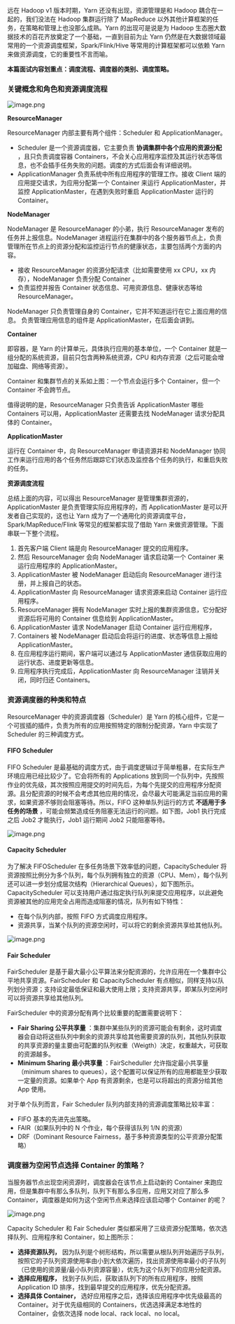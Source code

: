 远在 Hadoop v1 版本时期，Yarn 还没有出现，资源管理是和 Hadoop 耦合在一起的，我们没法在 Hadoop 集群运行除了
MapReduce 以外其他计算框架的任务，在策略和管理上也没那么成熟。Yarn 的出现可是说是为 Hadoop
生态圈大数据技术的百花齐放奠定了一个基础，一直到目前为止 Yarn 仍然是在大数据领域最常用的一个资源调度框架，Spark/Flink/Hive
等常用的计算框架都可以依赖 Yarn 来做资源调度，它的重要性不言而喻。

**本篇面试内容划重点：调度流程、调度器的类别、调度策略。**

### 关键概念和角色和资源调度流程

![image.png](https://images.gitbook.cn/c5b545c0-e2b9-11ea-921d-1f9dabf08aa3)

**ResourceManager**

ResourceManager 内部主要有两个组件：Scheduler 和 ApplicationManager。

  * Scheduler 是一个资源调度器，它主要负责 **协调集群中各个应用的资源分配** ，且只负责调度容器 Containers，不会关心应用程序监控及其运行状态等信息，也不会插手任务失败的问题。调度的方式后面会有详细说明。
  * ApplicationManager 负责系统中所有应用程序的管理工作。接收 Client 端的应用提交请求，为应用分配第一个 Container 来运行 ApplicationMaster，并监控 ApplicationMaster，在遇到失败时重启 ApplicationMaster 运行的 Container。

**NodeManager**

NodeManager 是 ResourceManager 的小弟，执行 ResourceManager 发布的任务并上报信息。NodeManager
进程运行在集群中的各个服务器节点上，负责管理所在节点上的资源分配和监控运行节点的健康状态，主要包括两个方面的内容。

  * 接收 ResourceManager 的资源分配请求（比如需要使用 xx CPU，xx 内存），NodeManager 负责分配 Container 。
  * 负责监控并报告 Container 状态信息、可用资源信息、健康状态等给 ResourceManager。

NodeManager 只负责管理自身的 Container，它并不知道运行在它上面应用的信息。 负责管理应用信息的组件是
ApplicationMaster，在后面会讲到。

**Container**

即容器，是 Yarn 的计算单元，具体执行应用的基本单位，一个 Container 就是一组分配的系统资源，目前只包含两种系统资源，CPU
和内存资源（之后可能会增加磁盘、网络等资源）。

Container 和集群节点的关系如上图：一个节点会运行多个 Container，但一个 Container 不会跨节点。

值得说明的是，ResourceManager 只负责告诉 ApplicationMaster 哪些 Containers
可以用，ApplicationMaster 还需要去找 NodeManager 请求分配具体的 Container。

**ApplicationMaster**

运行在 Container 中，向 ResourceManager 申请资源并和 NodeManager
协同工作来运行应用的各个任务然后跟踪它们状态及监控各个任务的执行，和重启失败的任务。

**资源调度流程**

总结上面的内容，可以得出 ResourceManager 是管理集群资源的，ApplicationMaster 是负责管理实际应用程序的，而
ApplicationMaster 是可以开发者自己实现的，这也让 Yarn 成为了一个通用化的资源调度平台，Spark/MapReduce/Flink
等常见的框架都实现了借助 Yarn 来做资源管理。下面串联一下整个流程。

  1. 首先客户端 Client 端是向 ResourceManager 提交的应用程序。
  2. 然后 ResourceManager 会向 NodeManager 请求启动第一个 Container 来运行应用程序的 ApplicationMaster。
  3. ApplicationMaster 被 NodeManager 启动后向 ResourceManager 进行注册，并上报自己的状态。
  4. ApplicationMaster 向 ResourceManager 请求资源来启动 Container 运行应用程序。
  5. ResourceManager 拥有 NodeManager 实时上报的集群资源信息，它分配好资源后将可用的 Container 信息给到 ApplicationMaster。
  6. ApplicationMaster 请求 NodeManager 启动 Container 运行应用程序，
  7. Containers 被 NodeManager 启动后会将运行的进度、状态等信息上报给 ApplicationMaster。
  8. 在应用程序运行期间，客户端可以通过与 ApplicationMaster 通信获取应用的运行状态、进度更新等信息。
  9. 应用程序执行完成后，ApplicationMaster 向 ResourceManager 注销并关闭，同时归还 Containers。

### 资源调度器的种类和特点

ResourceManager 中的资源调度器（Scheduler）是 Yarn
的核心组件，它是一个可拔插的插件，负责为所有的应用按照特定的限制分配资源，Yarn 中实现了 Scheduler 的三种调度方式。

#### **FIFO Scheduler**

FIFO Scheduler 是最基础的调度方式，由于调度逻辑过于简单粗暴，在实际生产环境应用已经比较少了。它会将所有的 Applications
放到同一个队列中，先按照作业的优先级，其次按照应用提交的时间先后，为每个先提交的应用程序分配资源。且分配资源的时候不会考虑其他应用的情况，会尽最大可能满足当前应用的需求，如果资源不够则会阻塞等待。所以，FIFO
这种单队列运行的方式 **不适用于多任务的场景** ，可能会频繁造成任务阻塞无法运行的问题。如下图，Job1 执行完成之后 Job2 才能执行，Job1
运行期间 Job2 只能阻塞等待。

![image.png](https://images.gitbook.cn/3ecbf5d0-e2ba-11ea-b5e8-83076a351173)

#### **Capacity Scheduler**

为了解决 FIFOScheduler 在多任务场景下效率低的问题，CapacityScheduler
将资源按照比例分为多个队列，每个队列拥有独立的资源（CPU、Mem），每个队列还可以进一步划分成层次结构（Hierarchical
Queues），如下图所示。CapacityScheduler
可以支持用户通过指定执行队列来提交应用程序，以此避免资源被其他的应用完全占用而造成阻塞的情况，队列有如下特性：

  * 在每个队列内部，按照 FIFO 方式调度应用程序。
  * 资源共享，当某个队列的资源空闲时，可以将它的剩余资源共享给其他队列。

![image.png](https://images.gitbook.cn/55b681c0-e2ba-11ea-921d-1f9dabf08aa3)

#### **Fair Scheduler**

FairScheduler 是基于最大最小公平算法来分配资源的，允许应用在一个集群中公平地共享资源。FairScheduler 和
CapacityScheduler 有点相似，同样支持以队列划分资源；支持设定最低保证和最大使用上限；支持资源共享，即某队列空闲时可以将资源共享给其他队列。

FairScheduler 中的资源分配有两个比较重要的配置需要说明下：

  * **Fair Sharing 公平共享量** ：集群中某些队列的资源可能会有剩余，这时调度器会自动将这些队列中剩余的资源共享给其他需要资源的队列，其他队列获取的共享资源的量主要由可配置的队列权重（Weigth）决定，权重越大，可获取的资源越多。
  * **Minimum Sharing 最小共享量** ：FairScheduller 允许指定最小共享量（minimum shares to queues），这个配置可以保证所有的应用都能至少获取一定量的资源。如果单个 App 有资源剩余，也是可以将超出的资源分给其他 App 使用。

对于单个队列而言，Fair Scheduler 队列内部支持的资源调度策略比较丰富：

  * FIFO 基本的先进先出策略。
  * FAIR（如果队列中的 N 个作业，每个获得该队列 1/N 的资源）
  * DRF（Dominant Resource Fairness，基于多种资源类型的公平资源分配策略）

### 调度器为空闲节点选择 Container 的策略？

当服务器节点出现空闲资源时，调度器会在该节点上启动新的 Container 来跑应用，但是集群中有那么多队列，队列下有那么多应用，应用又对应了那么多
Container，调度器是如何为这个空闲节点来选择应该启动哪个 Container 的呢？

![image.png](https://images.gitbook.cn/98645c90-e2ba-11ea-b02d-87747a818337)

Capacity Scheduler 和 Fair Scheduler 类似都采用了三级资源分配策略，依次选择队列、应用程序和
Container，如上图所示：

  * **选择资源队列，** 因为队列是个树形结构，所以需要从根队列开始遍历子队列，按照它的子队列资源使用率由小到大依次遍历，找出资源使用率最小的子队列（已使用的资源量/最小队列资源容量），优先为这个队列下的应用分配资源。
  * **选择应用程序，** 找到子队列后，获取该队列下的所有应用程序，按照 Application ID 排序，找到最早提交的应用程序，优先分配资源。
  * **选择具体 Container，** 选好应用程序之后，选择该应用程序中优先级最高的 Container。对于优先级相同的 Containers，优选选择满足本地性的 Container，会依次选择 node local、rack local、no local。

